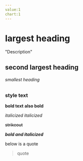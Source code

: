 ```yaml
---
value:1
chart:1
---
```

# largest heading
"Description"

## second largest heading

###### smallest heading

### style text
**bold text**
__also bold__

*italicized*
_italicized_

~~strikeout~~

**_bold and italicized_**

below is a quote
>quote



